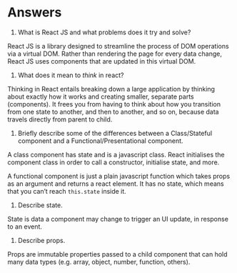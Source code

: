 # Answers

1.  What is React JS and what problems does it try and solve?

React JS is a library designed to streamline the process of DOM operations via a virtual DOM. Rather than rendering the page for every data change, React JS uses components that are updated in this virtual DOM.

1.  What does it mean to _think_ in react?

Thinking in React entails breaking down a large application by thinking about exactly how it works and creating smaller, separate parts (components). It frees you from having to think about how you transition from one state to another, and then to another, and so on, because data travels directly from parent to child.

1.  Briefly describe some of the differences between a Class/Stateful component and a Functional/Presentational component.

A class component has state and is a javascript class. React initialises the component class in order to call a constructor, initialise state, and more.

A functional component is just a plain javascript function which takes props as an argument and returns a react element. It has no state, which means that you can’t reach `this.state` inside it.

1.  Describe state.

State is data a component may change to trigger an UI update, in response to an event.

1.  Describe props.

Props are immutable properties passed to a child component that can hold many data types (e.g. array, object, number, function, others).